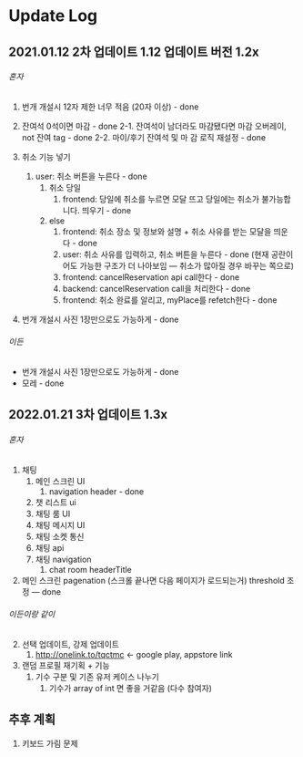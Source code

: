 # Update Log

## 2021.01.12 2차 업데이트 1.12 업데이트 버전 1.2x

###### 혼자

1. 번개 개설시 12자 제한 너무 적음 (20자 이상) - done
2. 잔여석 0석이면 마감 - done
   2-1. 잔여석이 남더라도 마감됐다면 마감 오버레이, not 잔여 tag - done
   2-2. 마이/후기 잔여석 및 마 감 로직 재설정 - done
3. 취소 기능 넣기

   1. user: 취소 버튼을 누른다 - done
      1. 취소 당일
         1. frontend: 당일에 취소를 누르면 모달 뜨고 당일에는 취소가 불가능합니다. 띄우기 - done
      2. else
         1. frontend: 취소 장소 및 정보와 설명 + 취소 사유를 받는 모달을 띄운다 - done
         2. user: 취소 사유를 입력하고, 취소 버튼을 누른다 - done (현재 공란이어도 가능한 구조가 더 나아보임 — 취소가 많아질 경우 바꾸는 쪽으로)
         3. frontend: cancelReservation api call한다 - done
         4. backend: cancelReservation call을 처리한다 - done
         5. frontend: 취소 완료를 알리고, myPlace를 refetch한다 - done

4. 번개 개설시 사진 1장만으로도 가능하게 - done

###### 이든

- 번개 개설시 사진 1장만으로도 가능하게 - done
- 모레 - done

## 2022.01.21 3차 업데이트 1.3x

###### 혼자

1. 채팅
   1. 메인 스크린 UI
      1. navigation header - done
   2. 챗 리스트 ui
   3. 채팅 룸 UI
   4. 채팅 메시지 UI
   5. 채팅 소켓 통신
   6. 채팅 api
   7. 채팅 navigation
      1. chat room headerTitle
2. 메인 스크린 pagenation (스크롤 끝나면 다음 페이지가 로드되는거) threshold 조정 — done

###### 이든이랑 같이

2. 선택 업데이트, 강제 업데이트
   1. http://onelink.to/tqctmc <- google play, appstore link
3. 랜덤 프로필 재기획 + 기능
   1. 기수 구분 및 기존 유저 케이스 나누기
      1. 기수가 array of int 면 좋을 거같음 (다수 참여자)
## 추후 계획
1. 키보드 가림 문제